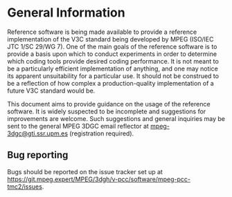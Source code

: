 General Information
===================

Reference software is being made available to provide a reference
implementation of the V3C standard being developed by MPEG (ISO/IEC JTC 1/SC 29/WG 7).  One of the main goals of the reference software is to provide a
basis upon which to conduct experiments in order to determine which coding
tools provide desired coding performance. It is not meant to be a
particularly efficient implementation of anything, and one may notice its
apparent unsuitability for a particular use. It should not be construed to
be a reflection of how complex a production-quality implementation of a
future V3C standard would be.

This document aims to provide guidance on the usage of the reference
software. It is widely suspected to be incomplete and suggestions for
improvements are welcome. Such suggestions and general inquiries may be
sent to the general MPEG 3DGC email reflector at
<mpeg-3dgc@gti.ssr.upm.es> (registration required).

Bug reporting 
-------------
Bugs should be reported on the issue tracker set up at
<https://git.mpeg.expert/MPEG/3dgh/v-pcc/software/mpeg-pcc-tmc2/issues>.

